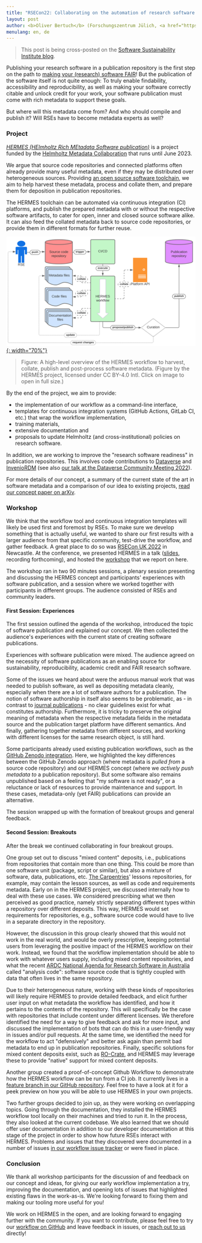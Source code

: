 ```yaml
---
title: "RSECon22: Collaborating on the automation of research software publication with rich metadata"
layout: post
author: <b>Oliver Bertuch</b> (Forschungszentrum Jülich, <a href="https://orcid.org/0000-0002-2702-3419">ORCID</a>), <b>Stephan Druskat</b> (German Aerospace Center (DLR), <a href="https://orcid.org/0000-0003-4925-7248">ORCID</a>), <b>Michael Meinel</b> (German Aerospace Center (DLR), <a href="https://orcid.org/0000-0001-6372-3853">ORCID</a>), <b>Oliver Knodel</b> (Helmholtz-Zentrum Dresden-Rossendorf (HZDR), <a href="https://orcid.org/0000-0001-8174-7795">ORCID</a>)
menulang: en, de
---
```


> This post is being cross-posted on the [Software Sustainability Institute blog](https://www.software.ac.uk/blog/2022-10-06-rsecon22-collaborating-automation-research-software-publication-rich-metadata).

Publishing your research software in a publication repository is the first step on the path to [making your (research) software FAIR](https://doi.org/10.15497/RDA00068)! 
But the publication of the software itself is not quite enough: To truly enable findability, accessibility and reproducibility, as well as making your software correctly citable and unlock credit for your work, your software publication must come with rich metadata to support these goals.

But where will this metadata come from? And who should compile and publish it? 
Will RSEs have to become metadata experts as well?

### Project

[*HERMES (HElmholtz Rich MEtadata Software publication)*](https://project.software-metadata.pub/) is a project funded by the [Helmholtz Metadata Collaboration](https://helmholtz-metadaten.de/en/) that runs until June 2023.

We argue that source code repositories and connected platforms often already provide many useful metadata, even if they may be distributed over heterogeneous sources.
Providing [an open source software toolchain](https://github.com/hermes-hmc/workflow), we aim to help harvest these metadata, process and collate them, and prepare them for deposition in publication repositories.

<!--more-->

The HERMES toolchain can be automated via continuous integration (CI) platforms, and publish the prepared metadata with or without the respective software artifacts, to cater for open, inner and closed source software alike.
It can also feed the collated metadata back to source code repositories, or provide them in different formats for further reuse.

[![A graphic showing the HERMES workflow pipeline for automated publication of software with rich metadata.](/assets/img/blog/2022/HERMES-workflow.png){: width="70%"}](/assets/img/blog/2022/HERMES-workflow.png)
> Figure: A high-level overview of the HERMES workflow to harvest, collate, publish and post-process software metadata. (Figure by the HERMES project, licensed under CC BY-4.0 Intl. Click on image to open in full size.)

By the end of the project, we aim to provide:

-   the implementation of our workflow as a command-line interface,
-   templates for continuous integration systems (GitHub Actions, GitLab CI, etc.) that wrap the workflow implementation,
-   training materials,
-   extensive documentation and
-   proposals to update Helmholtz (and cross-institutional) policies on research software.

In addition, we are working to improve the "research software readiness" in publication repositories.
This involves code contributions to [Dataverse](https://dataverse.org/) and [InvenioRDM](https://inveniosoftware.org/products/rdm/) (see also [our talk at the Dataverse Community Meeting 2022](https://www.youtube.com/watch?v=eeCMN_5Nj_0&t=2293s)).

For more details of our concept, a summary of the current state of the art in software metadata and a comparison of our idea to existing projects, [read our concept paper on arXiv](https://arxiv.org/abs/2201.09015).

### Workshop

We think that the workflow tool and continuous integration templates will likely be used first and foremost by RSEs.
To make sure we develop something that is actually useful, we wanted to share our first results with a larger audience from that specific community, test-drive the workflow, and gather feedback.
A great place to do so was [RSECon UK 2022](https://rsecon2022.society-rse.org/) in Newcastle.
At the conference, we presented HERMES in a talk ([slides](https://doi.org/10.5281/zenodo.7049910), recording forthcoming), and hosted the [workshop](https://doi.org/10.5281/zenodo.7124166) that we report on here.

The workshop ran in two 90 minutes sessions, a plenary session presenting and discussing the HERMES concept and participants' experiences with software publication, and a session where we worked together with participants in different groups.
The audience consisted of RSEs and community leaders.

#### First Session: Experiences

The first session outlined the agenda of the workshop, introduced the topic of software publication and explained our concept.
We then collected the audience's experiences with the current state of creating software publications.

Experiences with software publication were mixed.
The audience agreed on the necessity of software publications as an enabling source for sustainability, reproducibility, academic credit and FAIR research software.

Some of the issues we heard about were the arduous manual work that was needed to publish software, as well as depositing metadata cleanly, especially when there are a lot of software authors for a publication.
The notion of software authorship in itself also seems to be problematic, as - in contrast to [journal publications](http://web.archive.org/web/20220924202120/https://www.icmje.org/recommendations/browse/roles-and-responsibilities/defining-the-role-of-authors-and-contributors.html) - no clear guidelines exist for what constitutes authorship.
Furthermore, it is tricky to preserve the original meaning of metadata when the respective metadata fields in the metadata source and the publication target platform have different semantics.
And finally, gathering together metadata from different sources, and working with different licenses for the same research object, is still hard.

Some participants already used existing publication workflows, such as the [GitHub Zenodo integration](https://docs.github.com/en/repositories/archiving-a-github-repository/referencing-and-citing-content).
Here, we highlighted the key differences between the GitHub Zenodo approach (where metadata is *pulled from* a source code repository) and our HERMES concept (where we *actively push metadata to* a publication repository).
But some software also remains unpublished based on a feeling that "my software is not ready", or a reluctance or lack of resources to provide maintenance and support.
In these cases, metadata-only (yet FAIR) publications can provide an alternative.

The session wrapped up with the formation of breakout groups and general feedback.

#### Second Session: Breakouts

After the break we continued collaborating in four breakout groups.

One group set out to discuss "mixed content" deposits, i.e., publications from repositories that contain more than one thing.
This could be more than one software unit (package, script or similar), but also a mixture of software, data, publications, etc.
[The Carpentries](https://carpentries.org/)' lessons repositories, for example, may contain the lesson sources, as well as code and requirements metadata.
Early on in the HERMES project, we discussed internally how to deal with these use cases.
We considered prescribing what we then perceived as good practice, namely strictly separating different types within a repository over different deposits.
This way, HERMES would set requirements for repositories, e.g., software source code would have to live in a separate directory in the repository.

However, the discussion in this group clearly showed that this would not work in the real world, and would be overly prescriptive, keeping potential users from leveraging the positive impact of the HERMES workflow on their work.
Instead, we found that the workflow implementation should be able to work with whatever users supply, including mixed content repositories, and what the recent [ARDC National Agenda for Research Software in Australia](https://ardc.edu.au/collaborations/strategic-activities/a-research-software-agenda-for-australia/) called "analysis code": software source code that is tightly coupled with data that often lives in the same repository.

Due to their heterogeneous nature, working with these kinds of repositories will likely require HERMES to provide detailed feedback, and elicit further user input on what metadata the workflow has identified, and how it pertains to the contents of the repository.
This will specifically be the case with repositories that include content under different licenses.
We therefore identified the need for a way to give feedback and ask for more input, and discussed the implementation of bots that can do this in a user-friendly way in issues and/or pull requests.
At the same time, we identified the need for the workflow to act "defensively" and better ask again than permit bad metadata to end up in publication repositories.
Finally, specific solutions for mixed content deposits exist, such as [RO-Crate](https://www.researchobject.org/ro-crate/), and HERMES may leverage these to provide "native" support for mixed content deposits.

Another group created a proof-of-concept Github Workflow to demonstrate how the HERMES workflow can be run from a CI job.
It currently lives in a [feature branch in our GitHub repository](https://github.com/hermes-hmc/workflow/blob/0de4c48e613f74665680139f83e4cb1a8c292631/.github/workflows/haggis_testrun.yml).
Feel free to have a look at it for a peek preview on how you will be able to use HERMES in your own projects.

Two further groups decided to join up, as they were working on overlapping topics.
Going through the documentation, they installed the HERMES workflow tool locally on their machines and tried to run it.
In the process, they also looked at the current codebase.
We also learned that we should offer user documentation in addition to our developer documentation at this stage of the project in order to show how future RSEs interact with HERMES.
Problems and issues that they discovered were documented in a number of issues [in our workflow issue tracker](https://github.com/hermes-hmc/workflow/issues?q=is%3Aissue+created%3A2022-09-07) or were fixed in place.

### Conclusion

We thank all workshop participants for the discussion of and feedback on our concept and ideas, for giving our early workflow implementation a try, improving the documentation, and opening lots of issues that highlighted existing flaws in the work-as-is.
We're looking forward to fixing them and making our tooling more useful for you!

We work on HERMES in the open, and are looking forward to engaging further with the community.
If you want to contribute, please feel free to try our [workflow on GitHub](https://github.com/hermes-hmc/workflow) and leave feedback in issues, or [reach out to us](https://project.software-metadata.pub/#get-in-touch) directly!
